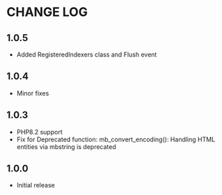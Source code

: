 # CHANGE LOG

## 1.0.5
- Added RegisteredIndexers class and Flush event

## 1.0.4
- Minor fixes

## 1.0.3
- PHP8.2 support
- Fix for Deprecated function: mb_convert_encoding(): Handling HTML entities via mbstring is deprecated

## 1.0.0
- Initial release